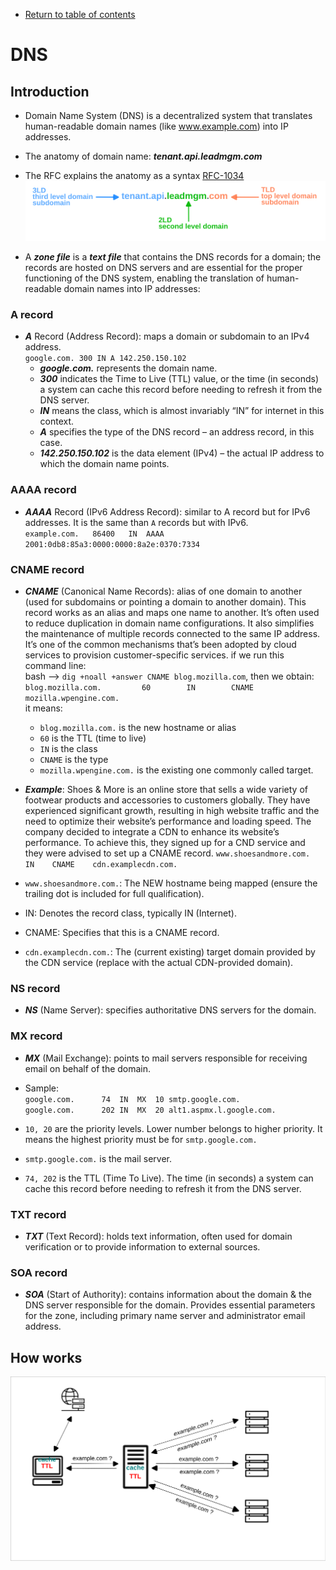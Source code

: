 * [Return to table of contents](../../README.md)
# DNS
## Introduction

- Domain Name System (DNS) is a decentralized system that translates
  human-readable domain names (like www.example.com) into IP addresses.
- The anatomy of domain name: **_tenant.api.leadmgm.com_**
- The RFC explains the anatomy as a syntax [RFC-1034](https://datatracker.ietf.org/doc/html/rfc1034#section-3.5)
![](../images/dns-intro.svg)

- A **_zone file_** is a **_text file_** that contains the DNS records for a domain; the
records are hosted on DNS servers and are essential for the proper
functioning of the DNS system, enabling the translation of human-readable
domain names into IP addresses:

### A record
  - **_A_** Record (Address Record): maps a domain or subdomain to an IPv4
  address. \
  `google.com. 300 IN A 142.250.150.102`
    - **_google.com._** represents the domain name.
    - **_300_** indicates the Time to Live (TTL) value, or the time (in seconds) 
    a system can cache this record before needing to refresh it from the DNS server.
    - **_IN_** means the class, which is almost invariably “IN” for internet in this context.
    - **_A_** specifies the type of the DNS record – an address record, in this case.
    - **_142.250.150.102_** is the data element (IPv4) – the actual IP address to which the domain name points.

### AAAA record
  - **_AAAA_** Record (IPv6 Address Record): similar to A record but for IPv6
  addresses. It is the same than `A` records but with IPv6. \
  `example.com.   86400   IN  AAAA  2001:0db8:85a3:0000:0000:8a2e:0370:7334`

### CNAME record
  - **_CNAME_** (Canonical Name Records): alias of one domain to another (used for
  subdomains or pointing a domain to another domain).
  This record works as an alias and maps one name to another. It’s often used 
  to reduce duplication in domain name configurations. 
  It also simplifies the maintenance of multiple records connected 
  to the same IP address. It’s one of the common mechanisms that’s been adopted 
  by cloud services to provision customer-specific services.
  if we run this command line: \
  bash  --> `dig +noall +answer CNAME blog.mozilla.com`, then we obtain: \
  `blog.mozilla.com.         60        IN        CNAME   mozilla.wpengine.com.` \
  it means:
    - `blog.mozilla.com.` is the new hostname or alias
    - `60` is the TTL (time to live)
    - `IN` is the class
    - `CNAME` is the type
    - `mozilla.wpengine.com.` is the existing one commonly called target.
  - **_Example_**: Shoes & More is an online store that sells a wide variety of footwear 
  products and accessories to customers globally. They have experienced 
  significant growth, resulting in high website traffic and the need to optimize 
  their website’s performance and loading speed. The company decided to integrate 
  a CDN to enhance its website’s performance. To achieve this, they signed up 
  for a CND service and they were advised to set up a CNAME record.
  `www.shoesandmore.com.    IN    CNAME    cdn.examplecdn.com.`

  - `www.shoesandmore.com.`: The NEW hostname being mapped (ensure the trailing dot is included for full qualification).
  - IN: Denotes the record class, typically IN (Internet).
  - CNAME: Specifies that this is a CNAME record.
  - `cdn.examplecdn.com.`: The (current existing) target domain provided by the CDN service (replace with the actual CDN-provided domain).

### NS record
  - **_NS_** (Name Server): specifies authoritative DNS servers for the domain.

### MX record
  - **_MX_** (Mail Exchange): points to mail servers responsible for receiving
  email on behalf of the domain.
  - Sample: \
  `google.com.		74	IN	MX	10 smtp.google.com.`\
  `google.com.      202 IN  MX  20 alt1.aspmx.l.google.com.`
  
  - `10, 20` are the priority levels.  Lower number belongs to higher priority. It means 
  the highest priority must be for `smtp.google.com.`
  - `smtp.google.com.` is the mail server.
  - `74, 202` is the TTL (Time To Live). The time (in seconds)
    a system can cache this record before needing to refresh it from the DNS server. 

### TXT record
  - **_TXT_** (Text Record): holds text information, often used for domain
  verification or to provide information to external sources.

### SOA record
  - **_SOA_** (Start of Authority): contains information about the domain & the
  DNS server responsible for the domain. Provides essential parameters for the zone, 
  including primary name server and administrator email address.

## How works
![](../images/dns-how-works.svg)